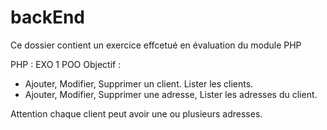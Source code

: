 # backEnd

Ce dossier contient un exercice effcetué en évaluation du module PHP
<p>
PHP : EXO 1 POO
Objectif : </br>
<ul>
<li>Ajouter, Modifier, Supprimer un client. Lister les clients.</li>
<li>Ajouter, Modifier, Supprimer une adresse, Lister les adresses du client.</li>
 </ul>
Attention chaque client peut avoir une ou plusieurs adresses.
</p>
